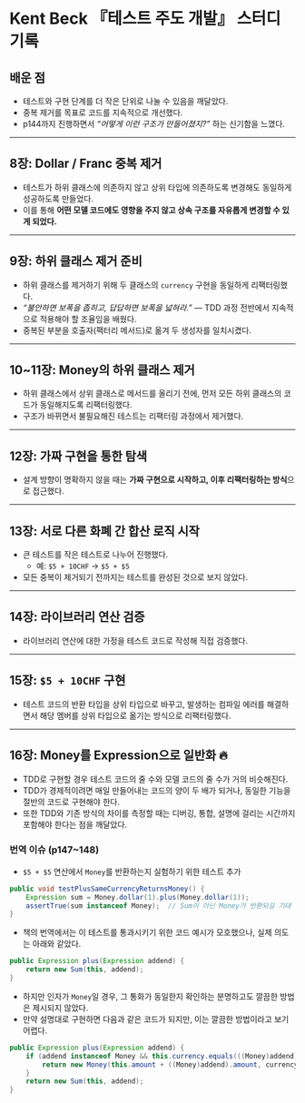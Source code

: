# Kent Beck 『테스트 주도 개발』 스터디 기록

## 배운 점

- 테스트와 구현 단계를 더 작은 단위로 나눌 수 있음을 깨달았다.  
- 중복 제거를 목표로 코드를 지속적으로 개선했다.  
- p144까지 진행하면서 *“어떻게 이런 구조가 만들어졌지?”* 하는 신기함을 느꼈다.  

---

## 8장: Dollar / Franc 중복 제거

- 테스트가 하위 클래스에 의존하지 않고 상위 타입에 의존하도록 변경해도 동일하게 성공하도록 만들었다.  
- 이를 통해 **어떤 모델 코드에도 영향을 주지 않고 상속 구조를 자유롭게 변경할 수 있게 되었다.**

---

## 9장: 하위 클래스 제거 준비

- 하위 클래스를 제거하기 위해 두 클래스의 `currency` 구현을 동일하게 리팩터링했다.  
- *“불안하면 보폭을 좁히고, 답답하면 보폭을 넓혀라.”* — TDD 과정 전반에서 지속적으로 적용해야 할 조율임을 배웠다.  
- 중복된 부분을 호출자(팩터리 메서드)로 옮겨 두 생성자를 일치시켰다.  

---

## 10~11장: Money의 하위 클래스 제거

- 하위 클래스에서 상위 클래스로 메서드를 올리기 전에, 먼저 모든 하위 클래스의 코드가 동일해지도록 리팩터링했다.  
- 구조가 바뀌면서 불필요해진 테스트는 리팩터링 과정에서 제거했다.  

---

## 12장: 가짜 구현을 통한 탐색

- 설계 방향이 명확하지 않을 때는 **가짜 구현으로 시작하고, 이후 리팩터링하는 방식**으로 접근했다.  

---

## 13장: 서로 다른 화폐 간 합산 로직 시작

- 큰 테스트를 작은 테스트로 나누어 진행했다.  
  - 예: `$5 + 10CHF` → `$5 + $5`  
- 모든 중복이 제거되기 전까지는 테스트를 완성된 것으로 보지 않았다.  

---

## 14장: 라이브러리 연산 검증

- 라이브러리 연산에 대한 가정을 테스트 코드로 작성해 직접 검증했다.  

---

## 15장: `$5 + 10CHF` 구현

- 테스트 코드의 반환 타입을 상위 타입으로 바꾸고, 발생하는 컴파일 에러를 해결하면서 해당 멤버를 상위 타입으로 옮기는 방식으로 리팩터링했다.  

---

## 16장: Money를 Expression으로 일반화 🔥

- TDD로 구현할 경우 테스트 코드의 줄 수와 모델 코드의 줄 수가 거의 비슷해진다.  
- TDD가 경제적이려면 매일 만들어내는 코드의 양이 두 배가 되거나, 동일한 기능을 절반의 코드로 구현해야 한다.  
- 또한 TDD와 기존 방식의 차이를 측정할 때는 디버깅, 통합, 설명에 걸리는 시간까지 포함해야 한다는 점을 깨달았다.  

### 번역 이슈 (p147~148)

- `$5 + $5` 연산에서 `Money`를 반환하는지 실험하기 위한 테스트 추가  

```java
public void testPlusSameCurrencyReturnsMoney() {
    Expression sum = Money.dollar(1).plus(Money.dollar(1));
    assertTrue(sum instanceof Money);  // Sum이 아닌 Money가 반환되길 기대
}
````

* 책의 번역에서는 이 테스트를 통과시키기 위한 코드 예시가 모호했으나, 실제 의도는 아래와 같았다.

```java
public Expression plus(Expression addend) {
    return new Sum(this, addend);
}
```

* 하지만 인자가 `Money`일 경우, 그 통화가 동일한지 확인하는 분명하고도 깔끔한 방법은 제시되지 않았다.
* 만약 설명대로 구현하면 다음과 같은 코드가 되지만, 이는 깔끔한 방법이라고 보기 어렵다.

```java
public Expression plus(Expression addend) {
    if (addend instanceof Money && this.currency.equals(((Money)addend).currency)) {
        return new Money(this.amount + ((Money)addend).amount, currency);
    }
    return new Sum(this, addend);
}
```
